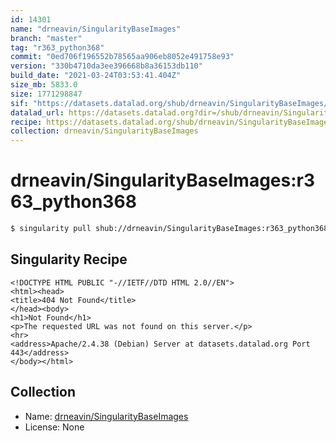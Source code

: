 ```yaml
---
id: 14301
name: "drneavin/SingularityBaseImages"
branch: "master"
tag: "r363_python368"
commit: "0ed706f196552b78565aa906eb8052e491758e93"
version: "330b4710da3ee396668b8a36153db110"
build_date: "2021-03-24T03:53:41.404Z"
size_mb: 5833.0
size: 1771298847
sif: "https://datasets.datalad.org/shub/drneavin/SingularityBaseImages/r363_python368/2021-03-24-0ed706f1-330b4710/330b4710da3ee396668b8a36153db110.sif"
datalad_url: https://datasets.datalad.org?dir=/shub/drneavin/SingularityBaseImages/r363_python368/2021-03-24-0ed706f1-330b4710/
recipe: https://datasets.datalad.org/shub/drneavin/SingularityBaseImages/r363_python368/2021-03-24-0ed706f1-330b4710/Singularity
collection: drneavin/SingularityBaseImages
---
```


# drneavin/SingularityBaseImages:r363_python368

```bash
$ singularity pull shub://drneavin/SingularityBaseImages:r363_python368
```

## Singularity Recipe

```singularity
<!DOCTYPE HTML PUBLIC "-//IETF//DTD HTML 2.0//EN">
<html><head>
<title>404 Not Found</title>
</head><body>
<h1>Not Found</h1>
<p>The requested URL was not found on this server.</p>
<hr>
<address>Apache/2.4.38 (Debian) Server at datasets.datalad.org Port 443</address>
</body></html>
```

## Collection

 - Name: [drneavin/SingularityBaseImages](https://github.com/drneavin/SingularityBaseImages)
 - License: None

